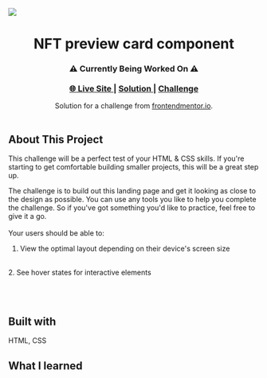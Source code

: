 <img src="https://i.ibb.co/VDnmjVQ/preview.jpg"></img>
<h1 align="center">NFT preview card component</h1>

<div align="center">
  <h3>
  ⚠️ Currently Being Worked On ⚠️ <br><br>
    <a href="">🌐 Live Site </a>  |  
    <a href=""> Solution </a> | 
    <a href="https://www.frontendmentor.io/challenges/equalizer-landing-page-7VJ4gp3DE"> Challenge </a> 
  </h3>
</div>
<div align="center">
   Solution for a challenge from  <a href="https://www.frontendmentor.io/" target="_blank">frontendmentor.io</a>.
</div>
<br>

## About This Project

<p>This challenge will be a perfect test of your HTML & CSS skills. If you're starting to get comfortable building smaller projects, this will be a great step up.


The challenge is to build out this landing page and get it looking as close to the design as possible.
You can use any tools you like to help you complete the challenge. So if you've got something you'd like to practice, feel free to give it a go.
<br>
<br>
Your users should be able to:
1. View the optimal layout depending on their device's screen size
<br>
2. See hover states for interactive elements</p>
<br>
<br>




## Built with

<p>HTML, CSS</p>

## What I learned

